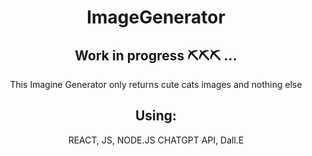 <h1 align="center"> ImageGenerator </h1>

<h2 align="center"> Work in progress ⛏⛏⛏ ... </h2>

<p align="center"> This Imagine Generator only returns cute cats images and nothing else  </p>


<h2 align="center"> Using: </h2>


<p align="center"> REACT,
JS, NODE.JS
CHATGPT API,
Dall.E </p>
